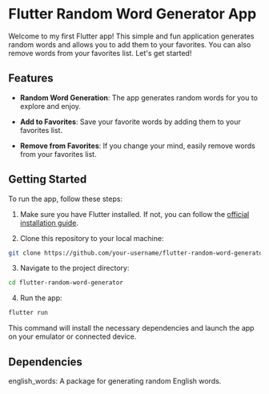 # Flutter Random Word Generator App

Welcome to my first Flutter app! This simple and fun application generates random words and allows you to add them to your favorites. You can also remove words from your favorites list. Let's get started!

## Features

- **Random Word Generation**: The app generates random words for you to explore and enjoy.
  
- **Add to Favorites**: Save your favorite words by adding them to your favorites list.
  
- **Remove from Favorites**: If you change your mind, easily remove words from your favorites list.

## Getting Started

To run the app, follow these steps:

1. Make sure you have Flutter installed. If not, you can follow the [official installation guide](https://flutter.dev/docs/get-started/install).

2. Clone this repository to your local machine:

```bash
git clone https://github.com/your-username/flutter-random-word-generator.git
```
3. Navigate to the project directory:

```bash
cd flutter-random-word-generator
```

4. Run the app:
```bash
flutter run
```

This command will install the necessary dependencies and launch the app on your emulator or connected device.

## **Dependencies**
english_words: A package for generating random English words.


